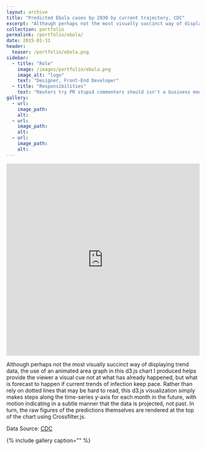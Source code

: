 ```yaml
---
layout: archive
title: "Predicted Ebola cases by 2030 by current trajectory, CDC"
excerpt: "Although perhaps not the most visually succinct way of displaying trend data, the use of an animated area graph in this d3.js chart"
collection: portfolio
permalink: /portfolio/ebola/
date: 2015-01-31
header:
  teaser: /portfolio/ebola.png
sidebar:
  - title: "Role"
    image: /images/portfolio/ebola.png
    image_alt: "logo"
    text: "Designer, Front-End Developer"
  - title: "Responsibilities"
    text: "Reuters try PR stupid commenters should isn't a business model"
gallery:
  - url:
    image_path:
    alt:
  - url:
    image_path:
    alt:
  - url:
    image_path:
    alt:
---
```


<iframe src="http://carlvlewis.info/ebola_d3" width="100%" height="500px" scrolling="no" frameborder="no"></iframe>

Although perhaps not the most visually succinct way of displaying trend data, the use of an animated area graph in this d3.js chart I produced helps provide the viewer a visual cue not at what has already happened, but what is forecast to happen if current trends of infection keep pace. Rather than rely on dotted lines that may be hard to read, this d3.js visualization simply makes steps along the time-series y-axis for each month in the future, with motion indicating in a subtle manner that the data is projected, not past. In turn, the raw figures of the predictions themselves are rendered at the top of the chart using Crossfilter.js.

Data Source: [CDC](http://cdc.gov/)

{% include gallery caption="" %}
